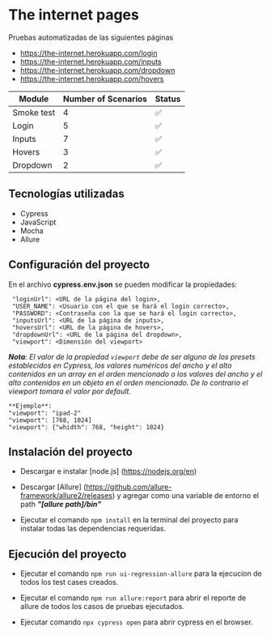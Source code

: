 # The internet pages

Pruebas automatizadas de las siguientes páginas
- https://the-internet.herokuapp.com/login
- https://the-internet.herokuapp.com/inputs
- https://the-internet.herokuapp.com/dropdown
- https://the-internet.herokuapp.com/hovers 


Module           |Number of Scenarios  | Status                                                                |
| ----------------- |------------ |------------------------------------------------------------------ |
| Smoke test |4 | :white_check_mark: |
| Login |5 | :white_check_mark: |
| Inputs |7 | :white_check_mark: |
| Hovers |3 | :white_check_mark: |
| Dropdown |2 | :white_check_mark: |



## Tecnologías utilizadas

- Cypress
- JavaScript
- Mocha
- Allure

 ## Configuración del proyecto
 En el archivo **cypress.env.json** se pueden modificar la propiedades:

     "loginUrl": <URL de la página del login>,
     "USER_NAME": <Usuario con el que se hará el login correcto>,
     "PASSWORD": <Contraseña con la que se hará el login correcto>,
     "inputsUrl": <URL de la página de inputs>,
     "hoversUrl": <URL de la página de hovers>,
     "dropdownUrl": <URL de la página del dropdown>,
     "viewport": <Dimensión del viewport>

 ***Nota**: El valor de la propiedad `viewport` debe de ser alguno de los presets establecidos en Cypress, los valores numéricos del ancho y el alto contenidos en un array en el orden mencionado o los valores del ancho y el alto contenidos en un objeto en el orden mencionado. De lo contrario el viewport tomara el valor por default.*

    **Ejemplo**:
    "viewport": "ipad-2"
    "viewport": [768, 1024]
    "viewport": {"whidth": 768, "height": 1024}

## Instalación del proyecto

 - Descargar e instalar [node.js] (https://nodejs.org/en)

 - Descargar [Allure] (https://github.com/allure-framework/allure2/releases) y agregar como una variable de entorno el path ***"[allure path]/bin"*** 

 - Ejecutar el comando `npm install` en la terminal del proyecto para instalar todas las dependencias requeridas.

 ## Ejecución del proyecto 

 - Ejecutar el comando `npm run ui-regression-allure` para la ejecucion de todos los test cases creados.

 - Ejecutar el comando `npm run allure:report` para abrir el reporte de allure de todos los casos de pruebas ejecutados.

 - Ejecutar comando `npx cypress open` para abrir cypress en el browser.